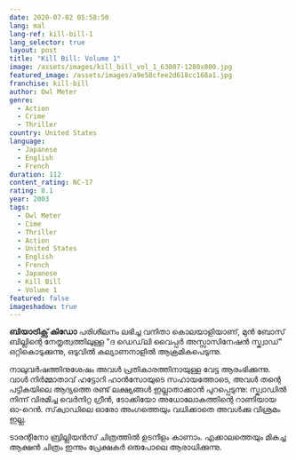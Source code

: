 ```yaml
---
date: 2020-07-02 05:58:50
lang: mal
lang-ref: kill-bill-1
lang_selector: true
layout: post
title: "Kill Bill: Volume 1"
image: /assets/images/kill_bill_vol_1_63007-1280x800.jpg
featured_image: /assets/images/a9e58cfee2d618cc168a1.jpg
franchise: kill-bill
author: Owl Meter
genre:
  - Action
  - Crime
  - Thriller
country: United States
language:
  - Japanese
  - English
  - French
duration: 112
content_rating: NC-17
rating: 8.1
year: 2003
tags:
  - Owl Meter
  - Cime
  - Thriller
  - Action
  - United States
  - English
  - French
  - Japanese
  - Kill Bill
  - Volume 1
featured: false
imageshadow: true
---
```

**ബിയാട്രിക്സ് കിഡോ** പരിശീലനം ലഭിച്ച വനിതാ കൊലയാളിയാണ്, മുൻ ബോസ് ബില്ലിന്റെ നേതൃത്വത്തിലുള്ള "ദ ഡെഡ്‌ലി വൈപ്പർ അസ്സാസിനേഷൻ സ്ക്വാഡ്" ഒറ്റികൊടുക്കുന്നു, ഒടുവിൽ കല്യാണനാളിൽ ആക്രമികപെടുന്നു.

നാലുവർഷത്തിനുശേഷം അവൾ പ്രതികാരത്തിനായുള്ള വേട്ട ആരംഭിക്കുന്നു. വാൾ നിർമ്മാതാവ് ഹട്ടോറി ഹാൻസോയുടെ സഹായത്തോടെ, അവൾ തന്റെ പട്ടികയിലെ ആദ്യത്തെ രണ്ട് ലക്ഷ്യങ്ങൾ ഇല്ലാതാക്കാൻ പുറപ്പെടുന്നു: സ്ക്വാഡിൽ നിന്ന് വിരമിച്ച വെർനിറ്റ ഗ്രീൻ, ടോക്കിയോ അധോലോകത്തിന്റെ റാണിയായ ഓ-റെൻ. സ്‌ക്വാഡിലെ ഓരോ അംഗത്തെയും വധിക്കാതെ അവൾക്കു വിശ്രമം ഇല്ല.

ടാരന്റിനോ ബ്രില്ലിയൻസ് ചിത്രത്തിൽ ഉടനീളം കാണാം. എക്കാലത്തെയും മികച്ച ആക്ഷൻ ചിത്രം ഇന്നും പ്രേക്ഷകർ ഒരുപോലെ ആരാധിക്കുന്നു.